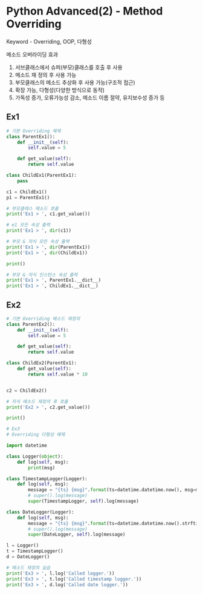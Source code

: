 # Python Advanced(2) - Method Overriding
Keyword - Overriding, OOP, 다형성


메소드 오버라이딩 효과
1. 서브클래스에서 슈퍼(부모)클래스를 호출 후 사용
2. 메소드 재 정의 후 사용 가능
3. 부모클래스의 메소드 추상화 후 사용 가능(구조적 접근)
4. 확장 가능, 다형성(다양한 방식으로 동작)
5. 가독성 증가, 오류가능성 감소, 메소드 이름 절약, 유지보수성 증가 등


## Ex1
```python
# 기본 Overriding 예제
class ParentEx1():
    def __init__(self):
        self.value = 5

    def get_value(self):
        return self.value

class ChildEx1(ParentEx1):
    pass

c1 = ChildEx1()
p1 = ParentEx1()

# 부모클래스 메소드 호출
print('Ex1 > ', c1.get_value())

# e1 모든 속성 출력
print('Ex1 > ', dir(c1))

# 부모 & 자식 모든 속성 출력
print('Ex1 > ', dir(ParentEx1))
print('Ex1 > ', dir(ChildEx1))

print()

# 부모 & 자식 인스턴스 속성 출력
print('Ex1 > ', ParentEx1.__dict__)
print('Ex1 > ', ChildEx1.__dict__)
```

## Ex2
```python
# 기본 Overriding 메소드 재정의
class ParentEx2():
    def __init__(self):
        self.value = 5

    def get_value(self):
        return self.value

class ChildEx2(ParentEx1):
    def get_value(self):
        return self.value * 10


c2 = ChildEx2()

# 자식 메소드 재정의 후 호출
print('Ex2 > ', c2.get_value())

print()

# Ex3
# Overriding 다형성 예제

import datetime

class Logger(object):
    def log(self, msg):
        print(msg)

class TimestampLogger(Logger):
    def log(self, msg):
        message = "{ts} {msg}".format(ts=datetime.datetime.now(), msg=msg)
        # super().log(message)
        super(TimestampLogger, self).log(message)

class DateLogger(Logger):
    def log(self, msg):
        message = "{ts} {msg}".format(ts=datetime.datetime.now().strftime('%Y-%m-%d'), msg=msg)
        # super().log(message)
        super(DateLogger, self).log(message)

l = Logger()
t = TimestampLogger()
d = DateLogger()

# 메소드 재정의 실습
print('Ex3 > ', l.log('Called logger.'))
print('Ex3 > ', t.log('Called timestamp logger.'))
print('Ex3 > ', d.log('Called date logger.'))
```
